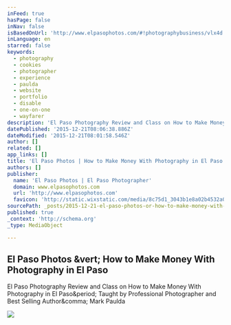 ```yaml
---
inFeed: true
hasPage: false
inNav: false
isBasedOnUrl: 'http://www.elpasophotos.com/#!photographybusiness/vlx4d'
inLanguage: en
starred: false
keywords:
  - photography
  - cookies
  - photographer
  - experience
  - paulda
  - website
  - portfolio
  - disable
  - one-on-one
  - wayfarer
description: 'El Paso Photography Review and Class on How to Make Money With Photography in El Paso. Taught by Professional Photographer and Best Selling Author, Mark Paulda'
datePublished: '2015-12-21T08:06:38.886Z'
dateModified: '2015-12-21T08:01:58.546Z'
author: []
related: []
app_links: []
title: 'El Paso Photos | How to Make Money With Photography in El Paso'
authors: []
publisher:
  name: 'El Paso Photos | El Paso Photographer'
  domain: www.elpasophotos.com
  url: 'http://www.elpasophotos.com'
  favicon: 'http://static.wixstatic.com/media/8c75d1_3043b1e8a02b4532a078985fc7188468.gif/v1/fill/w_16%2Ch_16%2Clg_1/8c75d1_3043b1e8a02b4532a078985fc7188468.gif'
sourcePath: _posts/2015-12-21-el-paso-photos-or-how-to-make-money-with-photography-in-el-pa.md
published: true
_context: 'http://schema.org'
_type: MediaObject

---
```

<article style=""><h1>El Paso Photos &amp;vert; How to Make Money With Photography in El Paso</h1><p>El Paso Photography Review and Class on How to Make Money With Photography in El Paso&amp;period; Taught by Professional Photographer and Best Selling Author&amp;comma; Mark Paulda</p></article>

![](https://the-grid-user-content.s3-us-west-2.amazonaws.com/c9a4abab-7131-4f30-8021-563f6f46a485.jpg)